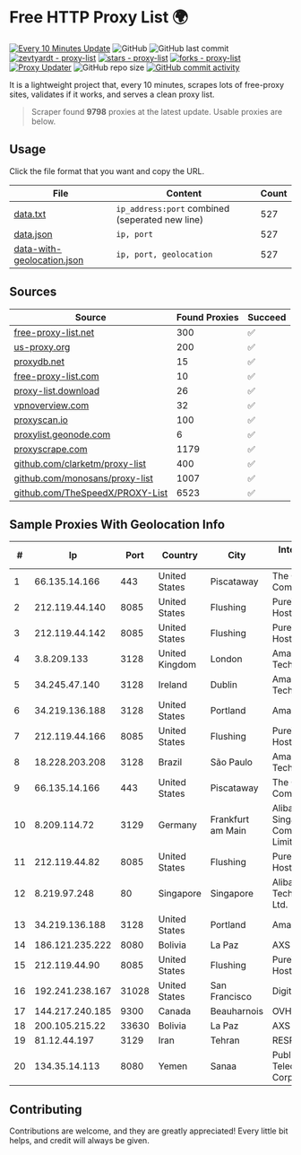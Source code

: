 
# Free HTTP Proxy List 🌍

[![Every 10 Minutes Update](https://github.com/mertguvencli/http-proxy-list/actions/workflows/main.yml/badge.svg?branch=main)](https://github.com/mertguvencli/http-proxy-list/actions/workflows/main.yml)
![GitHub](https://img.shields.io/github/license/mertguvencli/http-proxy-list)
![GitHub last commit](https://img.shields.io/github/last-commit/mertguvencli/http-proxy-list)
[![zevtyardt - proxy-list](https://img.shields.io/static/v1?label=zevtyardt&message=proxy-list&color=blue&logo=github)](https://github.com/zevtyardt/proxy-list "Go to GitHub repo")
[![stars - proxy-list](https://img.shields.io/github/stars/zevtyardt/proxy-list?style=social)](https://github.com/zevtyardt/proxy-list)
[![forks - proxy-list](https://img.shields.io/github/forks/zevtyardt/proxy-list?style=social)](https://github.com/zevtyardt/proxy-list)
[![Proxy Updater](https://github.com/zevtyardt/proxy-list/workflows/Proxy%20Updater/badge.svg)](https://github.com/zevtyardt/proxy-list/actions?query=workflow:"Proxy+Updater")
![GitHub repo size](https://img.shields.io/github/repo-size/zevtyardt/proxy-list)
[![GitHub commit activity](https://img.shields.io/github/commit-activity/m/zevtyardt/proxy-list?logo=commits)](https://github.com/zevtyardt/proxy-list/commits/main)

It is a lightweight project that, every 10 minutes, scrapes lots of free-proxy sites, validates if it works, and serves a clean proxy list.

> Scraper found **9798** proxies at the latest update. Usable proxies are below.

## Usage

Click the file format that you want and copy the URL.

|File|Content|Count|
|----|-------|-----|
|[data.txt](https://raw.githubusercontent.com/mertguvencli/http-proxy-list/main/proxy-list/data.txt)|`ip_address:port` combined (seperated new line)|527|
|[data.json](https://raw.githubusercontent.com/mertguvencli/http-proxy-list/main/proxy-list/data.json)|`ip, port`|527|
|[data-with-geolocation.json](https://raw.githubusercontent.com/mertguvencli/http-proxy-list/main/proxy-list/data-with-geolocation.json)|`ip, port, geolocation`|527|

## Sources

|Source|Found Proxies|Succeed|
|------|-------------|-------|
|[free-proxy-list.net](https://free-proxy-list.net)|300|✅|
|[us-proxy.org](https://www.us-proxy.org)|200|✅|
|[proxydb.net](http://proxydb.net)|15|✅|
|[free-proxy-list.com](https://free-proxy-list.com/?page=&port=&type%5B%5D=http&type%5B%5D=https&up_time=0&search=Search)|10|✅|
|[proxy-list.download](https://www.proxy-list.download/HTTP)|26|✅|
|[vpnoverview.com](https://vpnoverview.com/privacy/anonymous-browsing/free-proxy-servers)|32|✅|
|[proxyscan.io](https://www.proxyscan.io)|100|✅|
|[proxylist.geonode.com](https://proxylist.geonode.com/api/proxy-list?limit=300&page=1&sort_by=lastChecked&sort_type=desc&protocols=http,https)|6|✅|
|[proxyscrape.com](https://api.proxyscrape.com/v2/?request=displayproxies&protocol=http&timeout=10000&country=all&ssl=all&anonymity=all)|1179|✅|
|[github.com/clarketm/proxy-list](https://raw.githubusercontent.com/clarketm/proxy-list/master/proxy-list-raw.txt)|400|✅|
|[github.com/monosans/proxy-list](https://raw.githubusercontent.com/monosans/proxy-list/main/proxies/http.txt)|1007|✅|
|[github.com/TheSpeedX/PROXY-List](https://raw.githubusercontent.com/TheSpeedX/PROXY-List/master/http.txt)|6523|✅|


## Sample Proxies With Geolocation Info

|#|Ip|Port|Country|City|Internet Service Provider|
|-|--|----|-------|----|-------------------------|
|1|66.135.14.166|443|United States|Piscataway|The Constant Company, LLC|
|2|212.119.44.140|8085|United States|Flushing|PureVoltage Hosting Inc.|
|3|212.119.44.142|8085|United States|Flushing|PureVoltage Hosting Inc.|
|4|3.8.209.133|3128|United Kingdom|London|Amazon Technologies Inc.|
|5|34.245.47.140|3128|Ireland|Dublin|Amazon Technologies Inc.|
|6|34.219.136.188|3128|United States|Portland|Amazon.com, Inc.|
|7|212.119.44.166|8085|United States|Flushing|PureVoltage Hosting Inc.|
|8|18.228.203.208|3128|Brazil|São Paulo|Amazon Technologies Inc.|
|9|66.135.14.166|443|United States|Piscataway|The Constant Company, LLC|
|10|8.209.114.72|3129|Germany|Frankfurt am Main|Alibaba.com Singapore E-Commerce Private Limited|
|11|212.119.44.82|8085|United States|Flushing|PureVoltage Hosting Inc.|
|12|8.219.97.248|80|Singapore|Singapore|Alibaba (US) Technology Co., Ltd.|
|13|34.219.136.188|3128|United States|Portland|Amazon.com, Inc.|
|14|186.121.235.222|8080|Bolivia|La Paz|AXS Bolivia S. A.|
|15|212.119.44.90|8085|United States|Flushing|PureVoltage Hosting Inc.|
|16|192.241.238.167|31028|United States|San Francisco|DigitalOcean, LLC|
|17|144.217.240.185|9300|Canada|Beauharnois|OVH SAS|
|18|200.105.215.22|33630|Bolivia|La Paz|AXS Bolivia S. A.|
|19|81.12.44.197|3129|Iran|Tehran|RESPINA Networks|
|20|134.35.14.113|8080|Yemen|Sanaa|Public Telecommunication Corporation|



## Contributing

Contributions are welcome, and they are greatly appreciated! Every
little bit helps, and credit will always be given.

